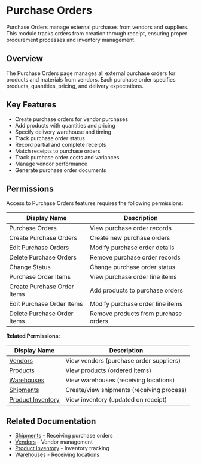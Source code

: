 # Purchase Orders

Purchase Orders manage external purchases from vendors and suppliers. This module tracks orders from creation through receipt, ensuring proper procurement processes and inventory management.

## Overview

The Purchase Orders page manages all external purchase orders for products and materials from vendors. Each purchase order specifies products, quantities, pricing, and delivery expectations.

## Key Features

* Create purchase orders for vendor purchases
* Add products with quantities and pricing
* Specify delivery warehouse and timing
* Track purchase order status
* Record partial and complete receipts
* Match receipts to purchase orders
* Track purchase order costs and variances
* Manage vendor performance
* Generate purchase order documents

## Permissions

Access to Purchase Orders features requires the following permissions:

| Display Name | Description |
|--------------|-------------|
| Purchase Orders | View purchase order records |
| Create Purchase Orders | Create new purchase orders |
| Edit Purchase Orders | Modify purchase order details |
| Delete Purchase Orders | Remove purchase order records |
| Change Status | Change purchase order status |
| Purchase Order Items | View purchase order line items |
| Create Purchase Order Items | Add products to purchase orders |
| Edit Purchase Order Items | Modify purchase order line items |
| Delete Purchase Order Items | Remove products from purchase orders |

**Related Permissions:**

| Display Name | Description |
|--------------|-------------|
| [Vendors](../AreaManagement/Vendors.md) | View vendors (purchase order suppliers) |
| [Products](Products.md) | View products (ordered items) |
| [Warehouses](Warehouses.md) | View warehouses (receiving locations) |
| [Shipments](Shipments.md) | Create/view shipments (receiving process) |
| [Product Inventory](ProductInventory.md) | View inventory (updated on receipt) |

## Related Documentation

* [Shipments](Shipments.md) - Receiving purchase orders
* [Vendors](../AreaManagement/Vendors.md) - Vendor management
* [Product Inventory](ProductInventory.md) - Inventory tracking
* [Warehouses](Warehouses.md) - Receiving locations

